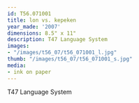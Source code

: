 ```yaml
---
id: T56.071001
title: lon vs. kepeken
year_made: '2007'
dimensions: 8.5" x 11"
description: T47 Language System
images:
- "/images/t56_07/t56_071001_l.jpg"
thumb: "/images/t56_07/t56_071001_s.jpg"
media:
- ink on paper
---
```


T47 Language System
